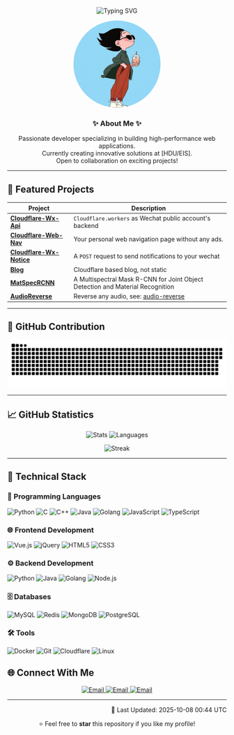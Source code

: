 <p align="center">
  <img src="https://readme-typing-svg.demolab.com?font=Fira+Code&pause=1000&center=true&width=435&lines=%F0%9F%91%8B+Hi%2C+I'm+[Tinger-X];%F0%9F%92%BB+Full-Stack+Developer;%F0%9F%93%9D+Open+Source+Contributor" alt="Typing SVG">
</p>

<div align="center">
  <img src="assets/profile.png" alt="Profile Photo" width="200" height="200" style="border-radius:50%;">
</div>

<h3 align="center">✨ About Me ✨</h3>
<p align="center">
  Passionate developer specializing in building high-performance web applications.
  <br>Currently creating innovative solutions at [HDU/EIS].
  <br>Open to collaboration on exciting projects!
</p>

---

## 🚀 Featured Projects

| Project                                                                      | Description                                                                    |
|------------------------------------------------------------------------------|--------------------------------------------------------------------------------|
| **[Cloudflare-Wx-Api](https://github.com/Tinger-X/cloudflare-wx-api)**       | `Cloudflare.workers` as Wechat public account's backend                        |
| **[Cloudflare-Web-Nav](https://github.com/Tinger-X/cloudflare-web-nav)**     | Your personal web navigation page without any ads.                             |
| **[Cloudflare-Wx-Notice](https://github.com/Tinger-X/cloudflare-wx-notice)** | A `POST` request to send notifications to your wechat                          |
| **[Blog](https://github.com/Tinger-X/blog)**                                 | Cloudflare based blog, not static                                              |
| **[MatSpecRCNN](https://github.com/Tinger-X/MatSpecRCNN)**                   | A Multispectral Mask R-CNN for Joint Object Detection and Material Recognition |
| **[AudioReverse](https://github.com/Tinger-X/audio-reverse)**                | Reverse any audio, see: [audio-reverse](https://audio.tinger.host/)            |

---

## 🐍 GitHub Contribution

![](https://raw.githubusercontent.com/Tinger-X/Tinger-X/main/assets/github-contribution-grid-snake.svg)

---

## 📈 GitHub Statistics

<p align="center">
  <img height="180em" src="https://github-readme-stats.vercel.app/api?username=Tinger-X&show_icons=true&theme=tokyonight&include_all_commits=true&count_private=true" alt="Stats">
  <img height="180em" src="https://github-readme-stats.vercel.app/api/top-langs/?username=Tinger-X&layout=compact&theme=tokyonight" alt="Languages">
</p>
<p align="center">
  <img src="https://github-readme-streak-stats.herokuapp.com/?user=Tinger-X&theme=tokyonight" alt="Streak">
</p>

---

## 🔧 Technical Stack

### 🧠 Programming Languages

![Python](https://img.shields.io/badge/Python-3776AB?style=for-the-badge&logo=python&logoColor=white)
![C](https://img.shields.io/badge/C-A8B9CC?style=for-the-badge&logo=c&logoColor=black)
![C++](https://img.shields.io/badge/C++-00599C?style=for-the-badge&logo=c%2B%2B&logoColor=white)
![Java](https://img.shields.io/badge/Java-ED8B00?style=for-the-badge&logo=openjdk&logoColor=white)
![Golang](https://img.shields.io/badge/Golang-00ADD8?style=for-the-badge&logo=go&logoColor=white)
![JavaScript](https://img.shields.io/badge/JavaScript-F7DF1E?style=for-the-badge&logo=javascript&logoColor=black)
![TypeScript](https://img.shields.io/badge/TypeScript-3178C6?style=for-the-badge&logo=typescript&logoColor=white)

### 🌐 Frontend Development

![Vue.js](https://img.shields.io/badge/Vue.js-4FC08D?style=for-the-badge&logo=vuedotjs&logoColor=white)
![jQuery](https://img.shields.io/badge/jQuery-0769AD?style=for-the-badge&logo=jquery&logoColor=white)
![HTML5](https://img.shields.io/badge/HTML5-E34F26?style=for-the-badge&logo=html5&logoColor=white)
![CSS3](https://img.shields.io/badge/CSS3-1572B6?style=for-the-badge&logo=css3&logoColor=white)

### ⚙️ Backend Development

![Python](https://img.shields.io/badge/Python-3776AB?style=for-the-badge&logo=python&logoColor=white)
![Java](https://img.shields.io/badge/Java-ED8B00?style=for-the-badge&logo=openjdk&logoColor=white)
![Golang](https://img.shields.io/badge/Go-00ADD8?style=for-the-badge&logo=go&logoColor=white)
![Node.js](https://img.shields.io/badge/Node.js-339933?style=for-the-badge&logo=nodedotjs&logoColor=white)

### 🗄️ Databases

![MySQL](https://img.shields.io/badge/MySQL-4479A1?style=for-the-badge&logo=mysql&logoColor=white)
![Redis](https://img.shields.io/badge/Redis-DC382D?style=for-the-badge&logo=redis&logoColor=white)
![MongoDB](https://img.shields.io/badge/MongoDB-47A248?style=for-the-badge&logo=mongodb&logoColor=white)
![PostgreSQL](https://img.shields.io/badge/PostgreSQL-4169E1?style=for-the-badge&logo=postgresql&logoColor=white)

### 🛠️ Tools

![Docker](https://img.shields.io/badge/Docker-2496ED?style=for-the-badge&logo=docker&logoColor=white)
![Git](https://img.shields.io/badge/Git-F05032?style=for-the-badge&logo=git&logoColor=white)
![Cloudflare](https://img.shields.io/badge/Cloudflare-F58220?style=for-the-badge&logo=cloudflare&logoColor=white)
![Linux](https://img.shields.io/badge/Linux-2B406D?style=for-the-badge&logo=linux&logoColor=white)

## 🌐 Connect With Me

<p align="center">
  <a href="mailto:email@tingerx.com">
    <img src="https://img.shields.io/badge/Email-D14836?style=for-the-badge&logo=gmail&logoColor=white" alt="Email">
  </a>
  <a href="mailto:email@tinger.host">
    <img src="https://img.shields.io/badge/Email-1DA1F2?style=for-the-badge&logo=gmail&logoColor=white" alt="Email">
  </a>
  <a href="mailto:xxx.tinger@gmail.com">
    <img src="https://img.shields.io/badge/Email-000000.svg?style=for-the-badge&logo=gmail&logoColor=white" alt="Email">
  </a>
</p>

---

<p align="right">
🔄 Last Updated: <!-- DYNAMIC_TIMESTAMP:START -->2025-10-08 00:44 UTC<!-- DYNAMIC_TIMESTAMP:END -->
</p>

<div align="center">
  ⭐ Feel free to <strong>star</strong> this repository if you like my profile!
</div>
